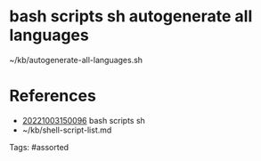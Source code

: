 # bash scripts sh autogenerate all languages
~/kb/autogenerate-all-languages.sh

# References
- [20221003150096](/zet/20221003150096/README.md) bash scripts sh
- ~/kb/shell-script-list.md

Tags:
    #assorted
